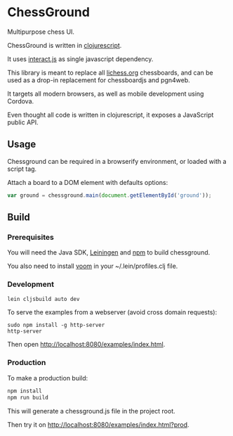 # ChessGround

Multipurpose chess UI.

ChessGround is written in [clojurescript](https://github.com/clojure/clojurescript).

It uses [interact.js](https://github.com/taye/interact.js) as single javascript
dependency.

This library is meant to replace all [lichess.org](http://lichess.org) chessboards,
and can be used as a drop-in replacement for chessboardjs and pgn4web.

It targets all modern browsers, as well as mobile development using Cordova.

Even thought all code is written in clojurescript, it exposes a JavaScript public API.

## Usage

Chessground can be required in a browserify environment, or loaded with a script
tag.

Attach a board to a DOM element with defaults options:

```javascript
var ground = chessground.main(document.getElementById('ground'));
```

## Build

### Prerequisites

You will need the Java SDK,
[Leiningen](https://github.com/technomancy/leiningen) and
[npm](https://github.com/npm/npm) to build chessground.

You also need to install [voom](https://github.com/LonoCloud/lein-voom) in your ~/.lein/profiles.clj file.

### Development

```sh
lein cljsbuild auto dev
```

To serve the examples from a webserver (avoid cross domain requests):

```
sudo npm install -g http-server
http-server
```

Then open [http://localhost:8080/examples/index.html](http://localhost:8080/examples/index.html).

### Production

To make a production build:

```sh
npm install
npm run build
```

This will generate a chessground.js file in the project root.

Then try it on [http://localhost:8080/examples/index.html?prod](http://localhost:8080/examples/index.html?prod).
